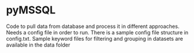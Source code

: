 # pyMSSQL
Code to pull data from database and process it in different approaches.
Needs a config file in order to run.
There is a sample config file structure in config.txt.
Sample keyword files for filtering and grouping in datasets are available in the data folder
